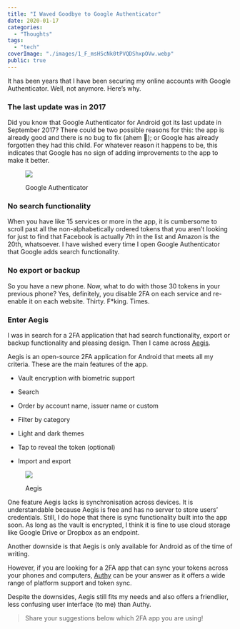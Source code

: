 ```yaml
---
title: "I Waved Goodbye to Google Authenticator"
date: 2020-01-17
categories:
  - "Thoughts"
tags:
  - "tech"
coverImage: "./images/1_F_msHScNk0tPVQDShxpOVw.webp"
public: true
---
```


It has been years that I have been securing my online accounts with Google Authenticator. Well, not anymore. Here’s why.

### The last update was in 2017

Did you know that Google Authenticator for Android got its last update in September 2017? There could be two possible reasons for this: the app is already good and there is no bug to fix (ahem 🥱); or Google has already forgotten they had this child. For whatever reason it happens to be, this indicates that Google has no sign of adding improvements to the app to make it better.

<figure>

![](./images/1__1GA5zPNWl1dwd7sStdfXQ.webp)
<figcaption>
Google Authenticator
</figcaption>
</figure>

### No search functionality

When you have like 15 services or more in the app, it is cumbersome to scroll past all the non-alphabetically ordered tokens that you aren’t looking for just to find that Facebook is actually 7th in the list and Amazon is the 20th, whatsoever. I have wished every time I open Google Authenticator that Google adds search functionality.

### No export or backup

So you have a new phone. Now, what to do with those 30 tokens in your previous phone? Yes, definitely, you disable 2FA on each service and re-enable it on each website. Thirty. F\*king. Times.

### Enter Aegis

I was in search for a 2FA application that had search functionality, export or backup functionality and pleasing design. Then I came across [Aegis](https://getaegis.app/).

Aegis is an open-source 2FA application for Android that meets all my criteria. These are the main features of the app.

- Vault encryption with biometric support

- Search

- Order by account name, issuer name or custom

- Filter by category

- Light and dark themes

- Tap to reveal the token (optional)

- Import and export

<figure>

![](./images/1_2XISxZPboU-jxg3IOzS7wg.webp)
<figcaption>
Aegis
</figcaption>
</figure>

One feature Aegis lacks is synchronisation across devices. It is understandable because Aegis is free and has no server to store users’ credentials. Still, I do hope that there is sync functionality built into the app soon. As long as the vault is encrypted, I think it is fine to use cloud storage like Google Drive or Dropbox as an endpoint.

Another downside is that Aegis is only available for Android as of the time of writing.

However, if you are looking for a 2FA app that can sync your tokens across your phones and computers, [Authy](https://authy.com/) can be your answer as it offers a wide range of platform support and token sync.

Despite the downsides, Aegis still fits my needs and also offers a friendlier, less confusing user interface (to me) than Authy.

> Share your suggestions below which 2FA app you are using!
